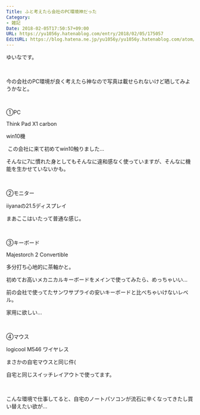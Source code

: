 ```yaml
---
Title: ふと考えたら会社のPC環境神だった
Category:
- 雑記
Date: 2018-02-05T17:50:57+09:00
URL: https://yu1056y.hatenablog.com/entry/2018/02/05/175057
EditURL: https://blog.hatena.ne.jp/yu1056y/yu1056y.hatenablog.com/atom/entry/8599973812340460891
---
```


<p>ゆいなです。</p>
<p> </p>
<p>今の会社のPC環境が良く考えたら神なので写真は載せられないけど晒してみようかなと。</p>
<p> </p>
<p>①PC</p>
<p>Think Pad X1 carbon</p>
<p>win10機</p>
<p> この会社に来て初めてwin10触りました…</p>
<p>そんなに7に慣れた身としてもそんなに違和感なく使っていますが、そんなに機能を生かせていないかも。</p>
<p> </p>
<p>②モニター</p>
<p>iiyanaの21.5ディスプレイ</p>
<p>まあここはいたって普通な感じ。</p>
<p> </p>
<p>③キーボード</p>
<p>Majestorch 2 Convertible</p>
<p>多分打ち心地的に茶軸かと。</p>
<p>初めてお高いメカニカルキーボードをメインで使ってみたら、めっちゃいい…</p>
<p>前の会社で使ってたサンワサプライの安いキーボードと比べちゃいけないレベル。</p>
<p>家用に欲しい…</p>
<p> </p>
<p>④マウス</p>
<p>logicool M546 ワイヤレス</p>
<p>まさかの自宅マウスと同じ件(</p>
<p>自宅と同じスイッチレイアウトで使ってます。</p>
<p> </p>
<p>こんな環境で仕事してると、自宅のノートパソコンが流石に辛くなってきたし買い替えたい欲が…</p>
<p> </p>
